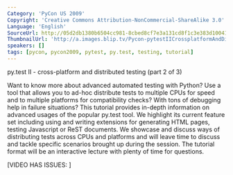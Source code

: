 ```yaml
---
Category: 'PyCon US 2009'
Copyright: 'Creative Commons Attribution-NonCommercial-ShareAlike 3.0'
Language: 'English'
SourceUrl: http://05d2db1380b6504cc981-8cbed8cf7e3a131cd8f1c3e383d10041.r93.cf2.rackcdn.com/pycon-us-2009/178_pycon-2009-py-test-ii-cross-platform-and-distributed-testing-part-2-of-3.mp4
ThumbnailUrl: 'http://a.images.blip.tv/Pycon-pytestIICrossplatformAndDistributedTestingPart002432-993.jpg'
speakers: []
tags: [pycon, pycon2009, pytest, py.test, testing, tutorial]
---
```

py.test II - cross-platform and distributed testing (part 2 of 3)

  
Want to know more about advanced automated testing with Python? Use a tool
that allows you to ad-hoc distribute tests to multiple CPUs for speed and to
multiple platforms for compatibility checks? With tons of debugging help in
failure situations? This tutorial provides in-depth information on advanced
usages of the popular py.test tool. We highlight its current feature set
including using and writing extensions for generating HTML pages, testing
Javascript or ReST documents. We showcase and discuss ways of distributing
tests across CPUs and platforms and will leave time to discuss and tackle
specific scenarios brought up during the session. The tutorial format will be
an interactive lecture with plenty of time for questions.

  
[VIDEO HAS ISSUES: ]

